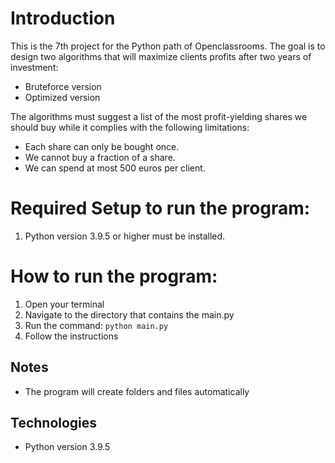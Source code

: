 # Introduction
This is the 7th project for the Python path of Openclassrooms.
The goal is to design two algorithms that will maximize clients profits 
after two years of investment:

- Bruteforce version
- Optimized version

The algorithms must suggest a list of the most profit-yielding shares we should buy
while it complies with the following limitations:

 - Each share can only be bought once.
 - We cannot buy a fraction of a share.
 - We can spend at most 500 euros per client.


# Required Setup to run the program:

1. Python version 3.9.5 or higher must be installed.
   
# How to run the program:
1. Open your terminal
2. Navigate to the directory that contains the main.py
3. Run the command: `python main.py`
4. Follow the instructions

   
## Notes
- The program will create folders and files automatically

## Technologies
- Python version 3.9.5